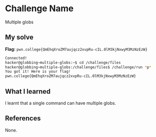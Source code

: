 # Challenge Name
Multiple globs

## My solve
**Flag:** `pwn.college{QmEhqXroZM7aujqcz2xvpRu-cIL.0lM3kjNxwyM3MzNzEzW}`

```bash
Connected!
hacker@globbing~multiple-globs:~$ cd /challenge/files
hacker@globbing~multiple-globs:/challenge/files$ /challenge/run *p*
You got it! Here is your flag!
pwn.college{QmEhqXroZM7aujqcz2xvpRu-cIL.0lM3kjNxwyM3MzNzEzW}
```

## What I learned
I learnt that a single command can have multiple globs. 
## References 
None.
